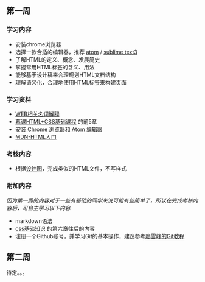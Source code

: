 ﻿## 第一周
### 学习内容
- 安装chrome浏览器
- 选择一款合适的编辑器，推荐 [atom](https://atom.io/) / [sublime text3](https://www.sublimetext.com/3)
- 了解HTML的定义、概念、发展简史
- 掌握常用HTML标签的含义、用法
- 能够基于设计稿来合理规划HTML文档结构
- 理解语义化，合理地使用HTML标签来构建页面

### 学习资料
- [WEB相关名词解释](https://www.zhihu.com/question/22689579)
- [慕课HTML+CSS基础课程](http://www.imooc.com/learn/9) 的前5章
- [安装 Chrome 浏览器和 Atom 编辑器](http://haoqicat.com/bianguaishou/1-1-chrome-atom)
- [MDN-HTML入门](https://developer.mozilla.org/zh-CN/docs/Web/Guide/HTML/Introduction)

### 考核内容
- 根据[设计图](http://7xrp04.com1.z0.glb.clouddn.com/task_1_1_1.jpg)，完成类似的HTML文件，不写样式

### 附加内容
_因为第一周的内容对于一些有基础的同学来说可能有些简单了，所以在完成考核内容后，可自主学习以下内容_

- markdown语法
- [css基础知识](http://www.imooc.com/learn/9) 的第六章往后的内容
- 注册一个Github账号，并学习Git的基本操作，建议参考[廖雪峰的Git教程](http://www.liaoxuefeng.com/wiki/0013739516305929606dd18361248578c67b8067c8c017b000)

## 第二周
待定。。。